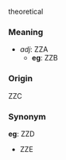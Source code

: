 theoretical
### Meaning
+ _adj_: ZZA
    + __eg__: ZZB

### Origin

ZZC

### Synonym

__eg__: ZZD

+ ZZE



